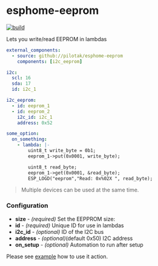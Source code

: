 # esphome-eeprom

[![build](https://github.com/pilotak/esphome-eeprom/actions/workflows/build.yml/badge.svg)](https://github.com/pilotak/esphome-eeprom/actions/workflows/build.yml)

Lets you write/read EEPROM in lambdas

```yaml
external_components:
  - source: github://pilotak/esphome-eeprom
    components: [i2c_eeprom]

i2c:
  scl: 16
  sda: 17
  id: i2c_1

i2c_eeprom:
  - id: eeprom_1
  - id: eeprom_2
    i2c_id: i2c_1
    address: 0x52

some_option:
  on_something:
    - lambda: |-
        uint8_t write_byte = 0b1;
        eeprom_1->put(0x0001, write_byte);

        uint8_t read_byte;
        eeprom_1->get(0x0001, &read_byte);
        ESP_LOGD("eeprom","Read: 0x%02X ", read_byte);
```

> Multiple devices can be used at the same time.

### Configuration

- **size** - _(required)_ Set the EEPPROM size:
- **id** - _(required)_ Unique ID for use in lambdas
- **i2c_id** - _(optional)_ ID of the I2C bus
- **address** - _(optional)_(default 0x50) I2C address
- **on_setup** - _(optional)_ Automation to run after setup

Please see [example](./example.yaml) how to use it action.
